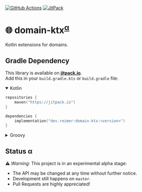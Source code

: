 [![GitHub Actions](https://img.shields.io/github/actions/workflow/status/heinrichreimer/domain-ktx/ci.yml?branch=master&style=flat-square)](https://github.com/heinrichreimer/domain-ktx/actions/workflows/ci.yml)
[![JitPack](https://img.shields.io/jitpack/v/github/heinrichreimer/domain-ktx?style=flat-square)](https://jitpack.io/#dev.reimer/domain-ktx)

# 🌐 domain-ktx<sup>[α](#status-α)</sup>

Kotlin extensions for domains.

## Gradle Dependency

This library is available on [**jitpack.io**](https://jitpack.io/#dev.reimer/domain-ktx).  
Add this in your `build.gradle.kts` or `build.gradle` file:

<details open><summary>Kotlin</summary>

```kotlin
repositories {
    maven("https://jitpack.io")
}

dependencies {
    implementation("dev.reimer:domain-ktx:<version>")
}
```

</details>

<details><summary>Groovy</summary>

```groovy
repositories {
    maven { url 'https://jitpack.io' }
}

dependencies {
    implementation 'dev.reimer:domain-ktx:<version>'
}
```

</details>

## Status α

⚠️ _Warning:_ This project is in an experimental alpha stage:
- The API may be changed at any time without further notice.
- Development still happens on `master`.
- Pull Requests are highly appreciated!
